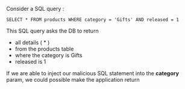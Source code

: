 
Consider a SQL query :


```
SELECT * FROM products WHERE category = 'Gifts' AND released = 1
```


This SQL query asks the DB to return

- all details ( * )
- from the products table
- where the category is Gifts
- released is 1



If we are able to inject our malicious SQL statement  into the **category** param, we could possible make the application return 
